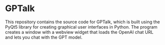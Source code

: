 # GPTalk
This repository contains the source code for GPTalk, which is built using the PyQt5 library for creating graphical user interfaces in Python. The program creates a window with a webview widget that loads the OpenAI chat URL and lets you chat with the GPT model. 
